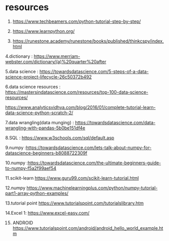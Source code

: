# resources 

1. https://www.techbeamers.com/python-tutorial-step-by-step/

2. https://www.learnpython.org/

3. https://runestone.academy/runestone/books/published/thinkcspy/index.html


4.dictionary : https://www.merriam-webster.com/dictionary/(a)%20quarter%20after




5.data science : https://towardsdatascience.com/5-steps-of-a-data-science-project-lifecycle-26c50372b492



6.data science resources : https://mastersindatascience.com/resources/top-100-data-science-resources/


https://www.analyticsvidhya.com/blog/2016/01/complete-tutorial-learn-data-science-python-scratch-2/

7.data wrangling(data munging) : https://towardsdatascience.com/data-wrangling-with-pandas-5b0be151df4e


8.SQL : https://www.w3schools.com/sql/default.asp

9.numpy :https://towardsdatascience.com/lets-talk-about-numpy-for-datascience-beginners-b8088722309f

10.numpy :https://towardsdatascience.com/the-ultimate-beginners-guide-to-numpy-f5a2f99aef54

11.scikit-learn https://www.guru99.com/scikit-learn-tutorial.html


12.numpy https://www.machinelearningplus.com/python/numpy-tutorial-part1-array-python-examples/


13.tutorial point https://www.tutorialspoint.com/tutorialslibrary.htm


14.Excel 1: https://www.excel-easy.com/


15. ANDROID https://www.tutorialspoint.com/android/android_hello_world_example.htm
